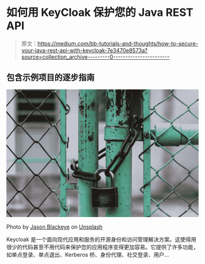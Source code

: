 # 如何用 KeyCloak 保护您的 Java REST API

> 原文：<https://medium.com/bb-tutorials-and-thoughts/how-to-secure-your-java-rest-api-with-keycloak-7e3470e8573a?source=collection_archive---------0----------------------->

## 包含示例项目的逐步指南

![](img/e95937dd0eb0fc7868ec93f2fdf7aa1e.png)

Photo by [Jason Blackeye](https://unsplash.com/@jeisblack?utm_source=medium&utm_medium=referral) on [Unsplash](https://unsplash.com?utm_source=medium&utm_medium=referral)

Keycloak 是一个面向现代应用和服务的开源身份和访问管理解决方案。这使得用很少的代码甚至不用代码来保护您的应用程序变得更加容易。它提供了许多功能，如单点登录、单点退出、Kerberos 桥、身份代理、社交登录、用户…